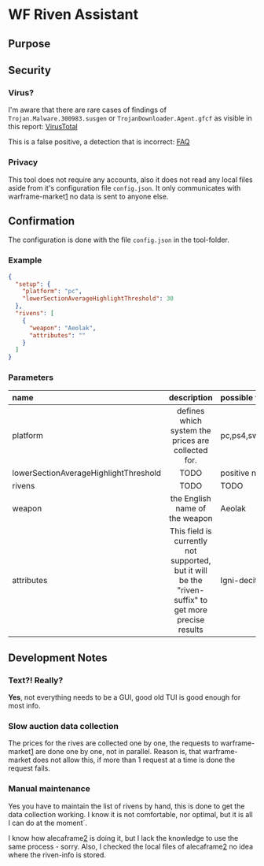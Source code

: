 # WF Riven Assistant

## Purpose

## Security

### Virus?

I'm aware that there are rare cases of findings of `Trojan.Malware.300983.susgen` or `TrojanDownloader.Agent.gfcf` as
visible in this
report: [VirusTotal](https://www.virustotal.com/gui/file/a13603fed439b2122aa58f87f0c0e29c22f88758596aaa05c49ace63cd9facce?nocache=1)

This is a false positive, a detection that is incorrect: [FAQ](https://go.dev/doc/faq#virus)

### Privacy

This tool does not require any accounts, also it does not read any local files aside from it's configuration
file `config.json`. It only communicates with warframe-market[1] no data is sent to anyone else.

## Confirmation

The configuration is done with the file `config.json` in the tool-folder.

### Example

```json lines
{
  "setup": {
    "platform": "pc",
    "lowerSectionAverageHighlightThreshold": 30
  },
  "rivens": [
    {
      "weapon": "Aeolak",
      "attributes": ""
    }
  ]
}
```

### Parameters

| name                                  |                                             description                                              | possible values    |
|:--------------------------------------|:----------------------------------------------------------------------------------------------------:|:-------------------|
| platform                              |                          defines which system the prices are collected for.                          | pc,ps4,switch,xbox |
| lowerSectionAverageHighlightThreshold |                                                 TODO                                                 | positive number    |
| rivens                                |                                                 TODO                                                 | TODO               |
| weapon                                |                                    the English name of the weapon                                    | Aeolak             |
| attributes                            | This field is currently not supported, but it will be the "riven-suffix" to get more precise results | Igni-decitox       |               |

## Development Notes

### Text?! Really?

**Yes**, not everything needs to be a GUI, good old TUI is good enough for most info.

### Slow auction data collection

The prices for the rives are collected one by one, the requests to warframe-market[1] are done one by one, not in
parallel. Reason is, that warframe-market does not allow this, if more than 1 request at a time is done the request
fails.

### Manual maintenance

Yes you have to maintain the list of rivens by hand, this is done to get the data collection working.
I know it is not comfortable, nor optimal, but it is all I can do at the moment´.

I know how alecaframe[2] is doing it, but I lack the knowledge to use the same process - sorry.
Also, I checked the local files of alecaframe[2] no idea where the riven-info is stored.


[1]: https://warframe.market/

[2]: https://alecaframe.com/